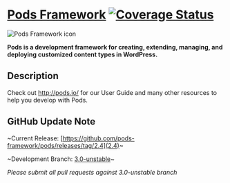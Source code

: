 # [Pods Framework](http://pods.io) [![Coverage Status](https://coveralls.io/repos/pods-framework/pods/badge.png)](https://coveralls.io/r/pods-framework/pods) #

![Pods Framework icon](http://pods.io/wp-content/themes/pods/images/logo-pods-header.png)

**Pods is a development framework for creating, extending, managing, and deploying customized content types in WordPress.**

## Description

Check out <http://pods.io/> for our User Guide and many other resources to help you develop with Pods.

## GitHub Update Note
~Current Release: [https://github.com/pods-framework/pods/releases/tag/2.4](2.4)~

~Development Branch: [3.0-unstable](https://github.com/pods-framework/pods/tree/3.0-unstable)~

<em>Please submit all pull requests against 3.0-unstable branch</em>
